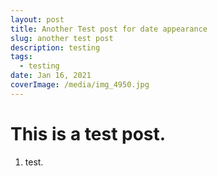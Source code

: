 ```yaml
---
layout: post
title: Another Test post for date appearance
slug: another test post
description: testing
tags:
  - testing
date: Jan 16, 2021
coverImage: /media/img_4950.jpg
---
```

# This is a test post.

1. test.